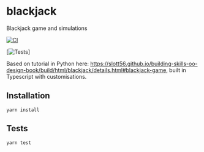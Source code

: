 # blackjack
Blackjack game and simulations

[![CI](https://github.com/hutcho66/blackjack/actions/workflows/tests.yml/badge.svg?event=push)](https://github.com/hutcho66/blackjack/actions/workflows/tests.yml)

[![Tests](https://camo.githubusercontent.com/412480a16a40c310fe33e224f9c79758f73760bc402be37b3a30b968719e79cc/68747470733a2f2f696d672e736869656c64732e696f2f62616467652f74657374732d32382532307061737365642d73756363657373)]

Based on tutorial in Python here: https://slott56.github.io/building-skills-oo-design-book/build/html/blackjack/details.html#blackjack-game, built in Typescript with customisations.


## Installation
```
yarn install
```

## Tests
```
yarn test
```
